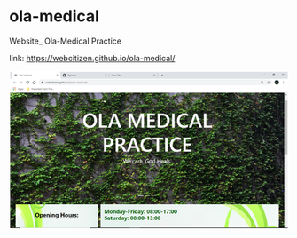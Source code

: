 # ola-medical
Website_ Ola-Medical Practice

link: https://webcitizen.github.io/ola-medical/

![](img/dr.PNG)

